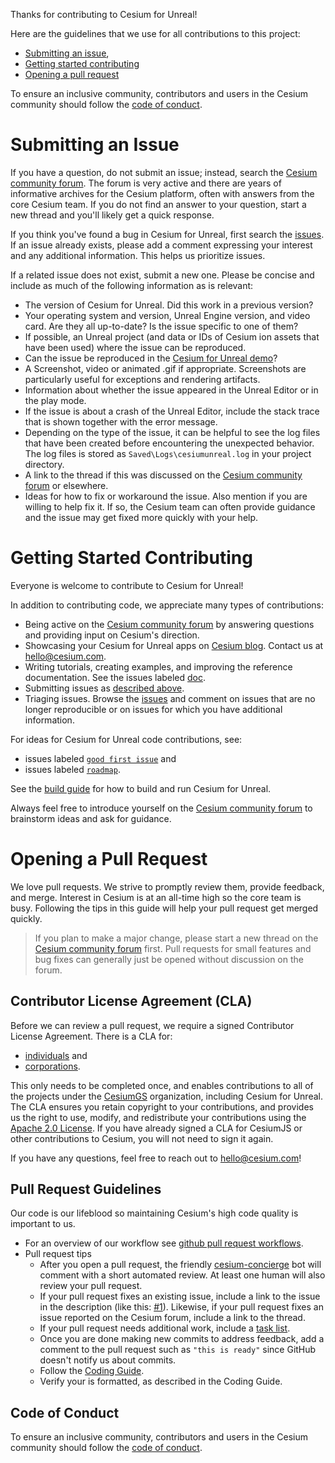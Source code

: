 Thanks for contributing to Cesium for Unreal!

Here are the guidelines that we use for all contributions to this project:

- [Submitting an issue](#submitting-an-issue),
- [Getting started contributing](#getting-started-contributing)
- [Opening a pull request](#opening-a-pull-request)

To ensure an inclusive community, contributors and users in the Cesium community should follow the [code of conduct](./CODE_OF_CONDUCT.md).

# Submitting an Issue

If you have a question, do not submit an issue; instead, search the [Cesium community forum](https://community.cesium.com/). The forum is very active and there are years of informative archives for the Cesium platform, often with answers from the core Cesium team. If you do not find an answer to your question, start a new thread and you'll likely get a quick response.

If you think you've found a bug in Cesium for Unreal, first search the [issues](https://github.com/CesiumGS/cesium-unreal/issues). If an issue already exists, please add a comment expressing your interest and any additional information. This helps us prioritize issues.

If a related issue does not exist, submit a new one. Please be concise and include as much of the following information as is relevant:

- The version of Cesium for Unreal. Did this work in a previous version?
- Your operating system and version, Unreal Engine version, and video card. Are they all up-to-date? Is the issue specific to one of them?
- If possible, an Unreal project (and data or IDs of Cesium ion assets that have been used) where the issue can be reproduced.
- Can the issue be reproduced in the [Cesium for Unreal demo](https://github.com/CesiumGS/cesium-unreal-demo)?
- A Screenshot, video or animated .gif if appropriate. Screenshots are particularly useful for exceptions and rendering artifacts.
- Information about whether the issue appeared in the Unreal Editor or in the play mode.
- If the issue is about a crash of the Unreal Editor, include the stack trace that is shown together with the error message.
- Depending on the type of the issue, it can be helpful to see the log files that have been created before encountering the unexpected behavior. The log files is stored as `Saved\Logs\cesiumunreal.log` in your project directory.
- A link to the thread if this was discussed on the [Cesium community forum](https://community.cesium.com/) or elsewhere.
- Ideas for how to fix or workaround the issue. Also mention if you are willing to help fix it. If so, the Cesium team can often provide guidance and the issue may get fixed more quickly with your help.

# Getting Started Contributing

Everyone is welcome to contribute to Cesium for Unreal!

In addition to contributing code, we appreciate many types of contributions:

- Being active on the [Cesium community forum](https://community.cesium.com/) by answering questions and providing input on Cesium's direction.
- Showcasing your Cesium for Unreal apps on [Cesium blog](https://cesium.com/blog/categories/userstories/). Contact us at hello@cesium.com.
- Writing tutorials, creating examples, and improving the reference documentation. See the issues labeled [doc](https://github.com/CesiumGS/cesium-unreal/labels/doc).
- Submitting issues as [described above](#submitting-an-issue).
- Triaging issues. Browse the [issues](https://github.com/CesiumGS/cesium-unreal/issues) and comment on issues that are no longer reproducible or on issues for which you have additional information.

For ideas for Cesium for Unreal code contributions, see:

- issues labeled [`good first issue`](https://github.com/CesiumGS/cesium-unreal/labels/good%20first%20issue) and
- issues labeled [`roadmap`](https://github.com/CesiumGS/cesium-unreal/labels/roadmap).

See the [build guide](https://github.com/CesiumGS/cesium-unreal#computer-developing-with-unreal-engine) for how to build and run Cesium for Unreal.

Always feel free to introduce yourself on the [Cesium community forum](https://community.cesium.com/) to brainstorm ideas and ask for guidance.

# Opening a Pull Request

We love pull requests. We strive to promptly review them, provide feedback, and merge. Interest in Cesium is at an all-time high so the core team is busy. Following the tips in this guide will help your pull request get merged quickly.

> If you plan to make a major change, please start a new thread on the [Cesium community forum](https://community.cesium.com/) first. Pull requests for small features and bug fixes can generally just be opened without discussion on the forum.

## Contributor License Agreement (CLA)

Before we can review a pull request, we require a signed Contributor License Agreement. There is a CLA for:

- [individuals](https://docs.google.com/forms/d/e/1FAIpQLScU-yvQdcdjCFHkNXwdNeEXx5Qhu45QXuWX_uF5qiLGFSEwlA/viewform) and
- [corporations](https://docs.google.com/forms/d/e/1FAIpQLSeYEaWlBl1tQEiegfHMuqnH9VxyfgXGyIw13C2sN7Fj3J3GVA/viewform).

This only needs to be completed once, and enables contributions to all of the projects under the [CesiumGS](https://github.com/CesiumGS) organization, including Cesium for Unreal. The CLA ensures you retain copyright to your contributions, and provides us the right to use, modify, and redistribute your contributions using the [Apache 2.0 License](LICENSE). If you have already signed a CLA for CesiumJS or other contributions to Cesium, you will not need to sign it again.

If you have any questions, feel free to reach out to [hello@cesium.com](mailto:hello@cesium)!

## Pull Request Guidelines

Our code is our lifeblood so maintaining Cesium's high code quality is important to us.

- For an overview of our workflow see [github pull request workflows](https://cesium.com/blog/2013/10/08/github-pull-request-workflows/).
- Pull request tips
  - After you open a pull request, the friendly [cesium-concierge](https://github.com/CesiumGS/cesium-concierge) bot will comment with a short automated review. At least one human will also review your pull request.
  - If your pull request fixes an existing issue, include a link to the issue in the description (like this: [#1](https://github.com/CesiumGS/cesium-unreal/issues/1)). Likewise, if your pull request fixes an issue reported on the Cesium forum, include a link to the thread.
  - If your pull request needs additional work, include a [task list](https://github.com/blog/1375%0A-task-lists-in-gfm-issues-pulls-comments).
  - Once you are done making new commits to address feedback, add a comment to the pull request such as `"this is ready"` since GitHub doesn't notify us about commits.
  - Follow the [Coding Guide](https://github.com/CesiumGS/cesium-native/blob/main/doc/style-guide.md).
  - Verify your is formatted, as described in the Coding Guide. 

## Code of Conduct

To ensure an inclusive community, contributors and users in the Cesium community should follow the [code of conduct](./CODE_OF_CONDUCT.md).
